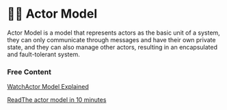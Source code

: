 # 👨🎤 Actor Model

Actor Model is a model that represents actors as the basic unit of a system, they can only communicate through messages and have their own private state, and they can also manage other actors, resulting in an encapsulated and fault-tolerant system.

### Free Content

[WatchActor Model Explained](https://www.youtube.com/watch?v=ELwEdb\_pD0k)

[ReadThe actor model in 10 minutes](https://www.brianstorti.com/the-actor-model/)
